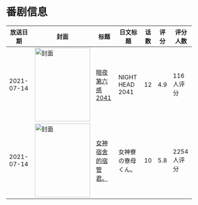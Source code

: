 # 番剧信息

|放送日期|封面|标题|日文标题|话数|评分|评分人数|
|---|---|---|---|---|---|---|
|2021-07-14|<img src="https://lain.bgm.tv/pic/cover/c/15/61/318602_m7e5f.jpg" alt="封面" style="width:150px;height:200px;object-fit:cover;">|[暗夜第六感 2041](https://bangumi.tv/subject/318602)|NIGHT HEAD 2041|12|4.9|116人评分|
|2021-07-14|<img src="https://lain.bgm.tv/pic/cover/c/b1/bc/305390_KH6W1.jpg" alt="封面" style="width:150px;height:200px;object-fit:cover;">|[女神宿舍的宿管君。](https://bangumi.tv/subject/305390)|女神寮の寮母くん。|10|5.8|2254人评分|
